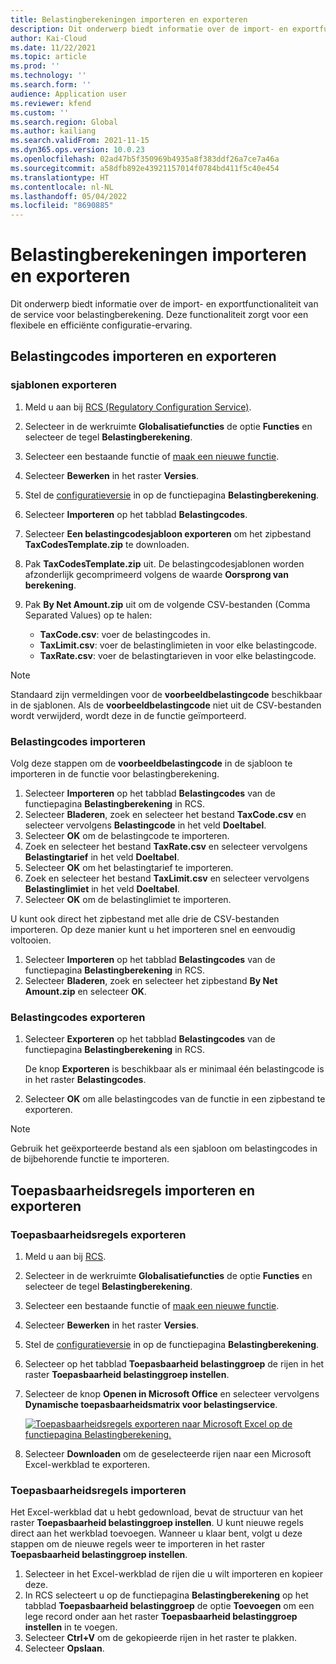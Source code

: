 ```yaml
---
title: Belastingberekeningen importeren en exporteren
description: Dit onderwerp biedt informatie over de import- en exportfunctionaliteit van de service voor belastingberekening.
author: Kai-Cloud
ms.date: 11/22/2021
ms.topic: article
ms.prod: ''
ms.technology: ''
ms.search.form: ''
audience: Application user
ms.reviewer: kfend
ms.custom: ''
ms.search.region: Global
ms.author: kailiang
ms.search.validFrom: 2021-11-15
ms.dyn365.ops.version: 10.0.23
ms.openlocfilehash: 02ad47b5f350969b4935a8f383ddf26a7ce7a46a
ms.sourcegitcommit: a58dfb892e43921157014f0784bd411f5c40e454
ms.translationtype: HT
ms.contentlocale: nl-NL
ms.lasthandoff: 05/04/2022
ms.locfileid: "8690885"
---
```

# <a name="import-and-export-tax-calculations"></a>Belastingberekeningen importeren en exporteren

Dit onderwerp biedt informatie over de import- en exportfunctionaliteit van de service voor belastingberekening. Deze functionaliteit zorgt voor een flexibele en efficiënte configuratie-ervaring.

## <a name="import-and-export-tax-codes"></a>Belastingcodes importeren en exporteren

### <a name="export-templates"></a>sjablonen exporteren

1. Meld u aan bij [RCS (Regulatory Configuration Service)](https://marketing.configure.global.dynamics.com/).
2. Selecteer in de werkruimte **Globalisatiefuncties** de optie **Functies** en selecteer de tegel **Belastingberekening**.
3. Selecteer een bestaande functie of [maak een nieuwe functie](global-get-started-with-tax-calculation-service.md#set-up-tax-calculation-in-rcs).
4. Selecteer **Bewerken** in het raster **Versies**.
5. Stel de [configuratieversie](global-get-started-with-tax-calculation-service.md#set-up-tax-calculation-in-rcs) in op de functiepagina **Belastingberekening**.
6. Selecteer **Importeren** op het tabblad **Belastingcodes**.
7. Selecteer **Een belastingcodesjabloon exporteren** om het zipbestand **TaxCodesTemplate.zip** te downloaden.
8. Pak **TaxCodesTemplate.zip** uit. De belastingcodesjablonen worden afzonderlijk gecomprimeerd volgens de waarde **Oorsprong van berekening**.
9. Pak **By Net Amount.zip** uit om de volgende CSV-bestanden (Comma Separated Values) op te halen:

    - **TaxCode.csv**: voer de belastingcodes in.
    - **TaxLimit.csv**: voer de belastinglimieten in voor elke belastingcode.
    - **TaxRate.csv**: voer de belastingtarieven in voor elke belastingcode.

> [!NOTE]
> Standaard zijn vermeldingen voor de **voorbeeldbelastingcode** beschikbaar in de sjablonen. Als de **voorbeeldbelastingcode** niet uit de CSV-bestanden wordt verwijderd, wordt deze in de functie geïmporteerd.

### <a name="import-tax-codes"></a>Belastingcodes importeren

Volg deze stappen om de **voorbeeldbelastingcode** in de sjabloon te importeren in de functie voor belastingberekening.

1. Selecteer **Importeren** op het tabblad **Belastingcodes** van de functiepagina **Belastingberekening** in RCS.
2. Selecteer **Bladeren**, zoek en selecteer het bestand **TaxCode.csv** en selecteer vervolgens **Belastingcode** in het veld **Doeltabel**.
3. Selecteer **OK** om de belastingcode te importeren.
4. Zoek en selecteer het bestand **TaxRate.csv** en selecteer vervolgens **Belastingtarief** in het veld **Doeltabel**.
5. Selecteer **OK** om het belastingtarief te importeren.
6. Zoek en selecteer het bestand **TaxLimit.csv** en selecteer vervolgens **Belastinglimiet** in het veld **Doeltabel**.
7. Selecteer **OK** om de belastinglimiet te importeren.

U kunt ook direct het zipbestand met alle drie de CSV-bestanden importeren. Op deze manier kunt u het importeren snel en eenvoudig voltooien.

1. Selecteer **Importeren** op het tabblad **Belastingcodes** van de functiepagina **Belastingberekening** in RCS.
2. Selecteer **Bladeren**, zoek en selecteer het zipbestand **By Net Amount.zip** en selecteer **OK**.

### <a name="export-tax-codes"></a>Belastingcodes exporteren

1. Selecteer **Exporteren** op het tabblad **Belastingcodes** van de functiepagina **Belastingberekening** in RCS.

    De knop **Exporteren** is beschikbaar als er minimaal één belastingcode is in het raster **Belastingcodes**.

2. Selecteer **OK** om alle belastingcodes van de functie in een zipbestand te exporteren.

> [!NOTE]
> Gebruik het geëxporteerde bestand als een sjabloon om belastingcodes in de bijbehorende functie te importeren.

## <a name="import-and-export-applicability-rules"></a>Toepasbaarheidsregels importeren en exporteren

### <a name="export-applicability-rules"></a>Toepasbaarheidsregels exporteren

1. Meld u aan bij [RCS](https://marketing.configure.global.dynamics.com/).
2. Selecteer in de werkruimte **Globalisatiefuncties** de optie **Functies** en selecteer de tegel **Belastingberekening**.
3. Selecteer een bestaande functie of [maak een nieuwe functie](global-get-started-with-tax-calculation-service.md#set-up-tax-calculation-in-rcs).
4. Selecteer **Bewerken** in het raster **Versies**.
5. Stel de [configuratieversie](global-get-started-with-tax-calculation-service.md#set-up-tax-calculation-in-rcs) in op de functiepagina **Belastingberekening**.
6. Selecteer op het tabblad **Toepasbaarheid belastinggroep** de rijen in het raster **Toepasbaarheid belastinggroep instellen**.
7. Selecteer de knop **Openen in Microsoft Office** en selecteer vervolgens **Dynamische toepasbaarheidsmatrix voor belastingservice**.

    [![Toepasbaarheidsregels exporteren naar Microsoft Excel op de functiepagina Belastingberekening.](./media/tax-cal-import-export-1.png)](./media/tax-cal-import-export-1.png)

8. Selecteer **Downloaden** om de geselecteerde rijen naar een Microsoft Excel-werkblad te exporteren.

### <a name="import-applicability-rules"></a>Toepasbaarheidsregels importeren

Het Excel-werkblad dat u hebt gedownload, bevat de structuur van het raster **Toepasbaarheid belastinggroep instellen**. U kunt nieuwe regels direct aan het werkblad toevoegen. Wanneer u klaar bent, volgt u deze stappen om de nieuwe regels weer te importeren in het raster **Toepasbaarheid belastinggroep instellen**.

1. Selecteer in het Excel-werkblad de rijen die u wilt importeren en kopieer deze.
2. In RCS selecteert u op de functiepagina **Belastingberekening** op het tabblad **Toepasbaarheid belastinggroep** de optie **Toevoegen** om een lege record onder aan het raster **Toepasbaarheid belastinggroep instellen** in te voegen.
3. Selecteer **Ctrl+V** om de gekopieerde rijen in het raster te plakken.
4. Selecteer **Opslaan**.
